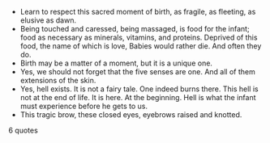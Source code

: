  - Learn to respect this sacred moment of birth, as fragile, as fleeting, as elusive as dawn.
 - Being touched and caressed, being massaged, is food for the infant; food as necessary as minerals, vitamins, and proteins. Deprived of this food, the name of which is love, Babies would rather die. And often they do.
 - Birth may be a matter of a moment, but it is a unique one.
 - Yes, we should not forget that the five senses are one. And all of them extensions of the skin.
 - Yes, hell exists. It is not a fairy tale. One indeed burns there. This hell is not at the end of life. It is here. At the beginning. Hell is what the infant must experience before he gets to us.
 - This tragic brow, these closed eyes, eyebrows raised and knotted.

6 quotes